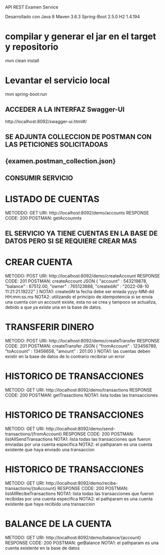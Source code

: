 API REST Examen Service

Desarrollado con 
Java 8
Maven 3.6.3
Spring-Boot 2.5.0
H2 1.4.194

# compilar y generar el jar en el target y repositorio
mvn clean install 

# Levantar el servicio local
mvn spring-boot:run

## ACCEDER A LA INTERFAZ Swagger-UI
http://localhost:8092/swagger-ui.html#/

## SE ADJUNTA COLLECCION DE POSTMAN CON LAS PETICIONES SOLICITADOAS
## {examen.postman_collection.json}

## CONSUMIR SERVICIO
# LISTADO DE CUENTAS
METODDO: GET
URI: http://localhost:8092/demo/accounts
RESPONSE CODE: 200
POSTMAN: getAccounnts

## EL SERVICIO YA TIENE CUENTAS EN LA BASE DE DATOS PERO SI SE REQUIERE CREAR MAS
# CREAR CUENTA
METODO: POST
URI: http://localhost:8092/demo/createAccount
RESPONSE CODE: 201
POSTMAN: createAccount
JSON 
{
    "account" : 543219878,
	"balance" : 67512.00,
	"owner" : 765123888,
	"createdAt" : "2022-08-10 11:21:21.19222"
}
NOTA1: createdAt la fecha debe ser eniada yyyy-MM-dd HH:mm:ss.ms
NOTA2: utilizando el principio de idempotencia si se envia una cuenta con un account existe,
	   esta no se crea y tampoco se actualiza, debido a que ya existe una en la base de datos.

# TRANSFERIR DINERO
METODO: POST
URI: http://localhost:8092/demo/createTransfer
RESPONSE CODE: 201
POSTMAN: createTransfer
JSON 
{
	"fromAccount" : 123456789,
	"toAccount" : 13456658,
	"amount" : 201.00
}
NOTA1: las cuentas deben existir en la base de datos de lo contrario recibirar un error

# HISTORICO DE TRANSACCIONES
METODO: GET
URI: http://localhost:8092/demo/transactions
RESPONSE CODE: 200
POSTMAN: getTrasactions
NOTA1: lista todas las transacciones

# HISTORICO DE TRANSACCIONES
METODO: GET
URI: http://localhost:8092/demo/send-transactions/{fromAccount}
RESPONSE CODE: 200
POSTMAN: listAllSendTransactions
NOTA1: lista todas las transacciones que fueron enviadas por una cuenta especifica
NOTA2: el pathparam es una cuenta existente que haya enviado una transaccion

# HISTORICO DE TRANSACCIONES
METODO: GET
URI: http://localhost:8092/demo/recibe-transactions/{toAccount}
RESPONSE CODE: 200
POSTMAN: listAllRecibeTransactions
NOTA1: lista todas las transacciones que fueron recibidas por una cuenta especifica
NOTA2: el pathparam es una cuenta existente que haya recibido una transaccion

# BALANCE DE LA CUENTA
METODO: GET
URI: http://localhost:8092/demo/balance/{account}
RESPONSE CODE: 200
POSTMAN: getBalance
NOTA1: el pathparam es una cuenta existente en la base de datos